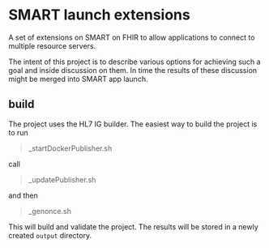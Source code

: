 # SMART launch extensions

A set of extensions on SMART on FHIR to allow applications to connect to multiple resource servers.

The intent of this project is to describe various options for achieving such a goal and inside discussion on them. In time the results of these discussion might be merged into SMART app launch.

## build

The project uses the HL7 IG builder. The easiest way to build the project is to run

> _startDockerPublisher.sh

call 

> _updatePublisher.sh

and then 

> _genonce.sh

This will build and validate the project. The results will be stored in a newly created `output` directory.